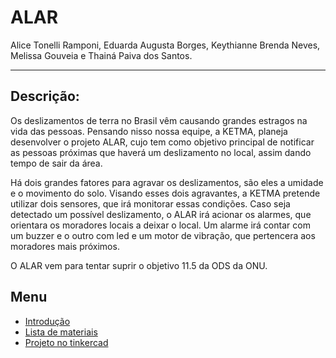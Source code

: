 # ALAR

 Alice Tonelli Ramponi, Eduarda Augusta Borges, Keythianne Brenda Neves, Melissa Gouveia e Thainá Paiva dos Santos.

-------

## Descrição:

Os deslizamentos de terra no Brasil vêm causando grandes estragos na vida das pessoas. Pensando nisso nossa equipe, a KETMA, planeja desenvolver o projeto ALAR, cujo tem como objetivo principal de notificar as pessoas próximas que haverá um deslizamento no local, assim dando tempo de sair da área. 

Há dois grandes fatores para agravar os deslizamentos, são eles a umidade e o movimento do solo. Visando esses dois agravantes, a KETMA pretende utilizar dois sensores, que irá monitorar essas condições. Caso seja detectado um possível deslizamento, o ALAR irá acionar os alarmes, que orientara os moradores locais a deixar o local. Um alarme irá contar com um buzzer e o outro com led e um motor de vibração, que pertencera aos moradores mais próximos.

O ALAR vem para tentar suprir o objetivo 11.5 da ODS da ONU.

## Menu 
+ [Introdução](https://github.com/Neveskb/Sistema_ALAR/blob/main/Documentação/introducao.md)
+ [Lista de materiais](https://github.com/Neveskb/Sistema_ALAR/blob/main/Documenta%C3%A7%C3%A3o/ListadeMateriais.md)
+ [Projeto no tinkercad](https://www.tinkercad.com/things/57u9855Vrne-grand-amur/editel)
